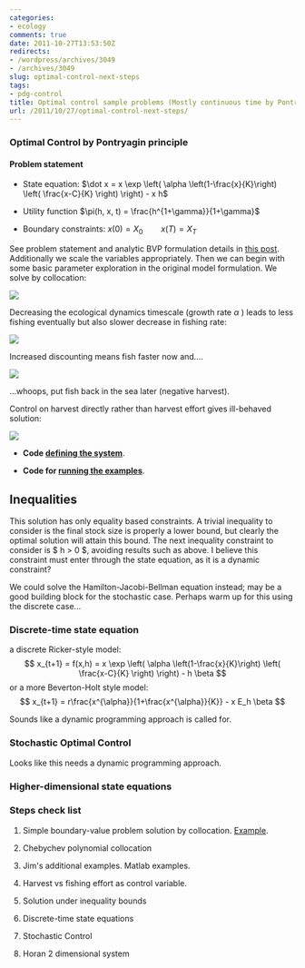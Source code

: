 ```yaml
---
categories:
- ecology
comments: true
date: 2011-10-27T13:53:50Z
redirects:
- /wordpress/archives/3049
- /archives/3049
slug: optimal-control-next-steps
tags:
- pdg-control
title: Optimal control sample problems (Mostly continuous time by Pontryagin principle)
url: /2011/10/27/optimal-control-next-steps/
---
```


###  Optimal Control by Pontryagin principle 





#### Problem statement 





	
  * State equation: $\dot x = x \exp \left( \alpha \left(1-\frac{x}{K}\right) \left( \frac{x-C}{K} \right) \right) - x h$


	
  * Utility function $\pi(h, x, t) = \frac{h^{1+\gamma}}{1+\gamma}$


	
  * Boundary constraints: $x(0) = X_0 \qquad x(T) = X_T$




See problem statement and analytic BVP formulation details in [this post](http://www.carlboettiger.info/archives/3001).  Additionally we scale the variables appropriately.  Then we can begin with some basic parameter exploration in the original model formulation.  We solve by collocation: 


![]( http://farm7.staticflickr.com/6232/6286772118_872b47a7f7_o.png )


Decreasing the ecological dynamics timescale (growth rate $\alpha$ ) leads to less fishing eventually but also slower decrease in fishing rate:

![]( http://farm7.staticflickr.com/6046/6286772066_b37c2e7588_o.png )


Increased discounting means fish faster now and....

![]( http://farm7.staticflickr.com/6223/6286391925_da5987dce6_o.png )


...whoops, put fish back in the sea later (negative harvest).

Control on harvest directly rather than harvest effort gives ill-behaved solution:

![]( http://farm7.staticflickr.com/6094/6287043786_05e270fa1d_o.png )






	
  * **Code [defining the system](https://github.com/cboettig/pdg_control/blob/1fb870e5a22a54fdb44f8e25ad65a74822c60188/training_prob2_collocation.R)**.


	
  * **Code for [running the examples](https://github.com/cboettig/pdg_control/blob/1fb870e5a22a54fdb44f8e25ad65a74822c60188/run_collocation.R)**.







##  Inequalities 



This solution has only equality based constraints. A trivial inequality to consider is the final stock size is properly a lower bound, but clearly the optimal solution will attain this bound.  The next inequality constraint to consider is $ h > 0 $, avoiding results such as above.  I believe this constraint must enter through the state equation, as it is a dynamic constraint?

We could solve the Hamilton-Jacobi-Bellman equation instead; may be a good building block for the stochastic case.  Perhaps warm up for this using the discrete case...




###  Discrete-time state equation 



a discrete Ricker-style model:
$$ x_{t+1} = f(x,h) = x \exp \left( \alpha \left(1-\frac{x}{K}\right) \left( \frac{x-C}{K} \right) \right) - h \beta $$
or a more Beverton-Holt style model:
$$ x_{t+1} = r\frac{x^{\alpha}}{1+\frac{x^{\alpha}}{K}} - x E_h \beta $$

Sounds like a dynamic programming approach is called for.  




###  Stochastic Optimal Control 


Looks like this needs a dynamic programming approach.  




###  Higher-dimensional state equations 







###  Steps check list 





	
  1. Simple boundary-value problem solution by collocation. [Example](http://www.carlboettiger.info/archives/3001).

	
  2. Chebychev polynomial collocation

	
  3. Jim's additional examples. Matlab examples.

	
  4. Harvest vs fishing effort as control variable.

	
  5. Solution under inequality bounds

	
  6. Discrete-time state equations

	
  7. Stochastic Control

	
  8. Horan 2 dimensional system









